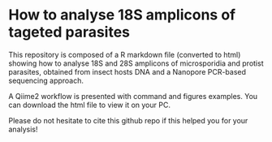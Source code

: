 # How to analyse 18S amplicons of tageted parasites

This repository is composed of a R markdown file (converted to html) showing how to analyse 18S and 28S amplicons of microsporidia and protist parasites, obtained from insect hosts DNA and a Nanopore PCR-based sequencing approach.

A Qiime2 workflow is presented with command and figures examples. You can download the html file to view it on your PC.

Please do not hesitate to cite this github repo if this helped you for your analysis!
